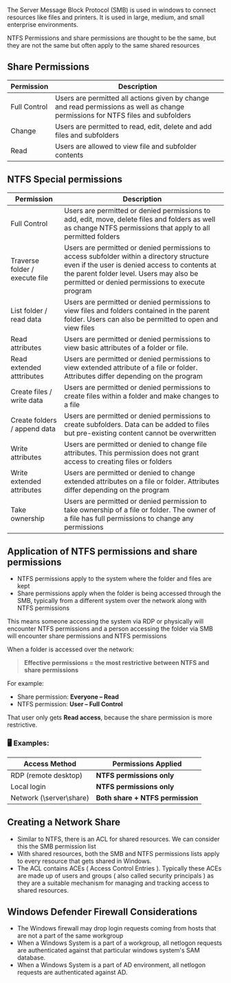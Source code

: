 

The Server Message Block  Protocol (SMB) is used in windows to connect resources like files and printers. It is used in large, medium, and small enterprise environments.


NTFS Permissions and share permissions are thought to be the same, but they are not the same but often apply to the same shared resources




## Share Permissions

| Permission   | Description                                                                                                                      |
| ------------ | -------------------------------------------------------------------------------------------------------------------------------- |
| Full Control | Users are permitted all actions given by change and read permissions as well as change permissions for NTFS files and subfolders |
| Change       | Users are permitted to read, edit, delete and add files and subfolders                                                           |
| Read         | Users are allowed to view file and subfolder contents                                                                            |





## NTFS Special permissions

| Permission                     | Description                                                                                                                                                                                                                               |
| ------------------------------ | ----------------------------------------------------------------------------------------------------------------------------------------------------------------------------------------------------------------------------------------- |
| Full Control                   | Users are permitted or denied permissions to add, edit, move, delete files and folders as well as change NTFS permissions that apply to all permitted folders                                                                             |
| Traverse folder / execute file | Users are permitted or denied permissions to access subfolder within a directory structure even if the user is denied access to contents at the parent folder level. Users may also be permitted or denied permissions to execute program |
| List folder / read data        | Users are permitted or denied permissions to view files and folders contained in the parent folder. Users can also be permitted to open and view files                                                                                    |
| Read attributes                | Users are permitted or denied permissions to view basic attributes of a folder or file.                                                                                                                                                   |
| Read extended atttributes      | Users are permitted or denied permissions to view extended attribute of a file or folder. Attributes differ depending on the program                                                                                                      |
| Create files / write data      | Users are permitted or denied permissions to create files within a folder and make changes to a file                                                                                                                                      |
| Create folders / append data   | Users are permitted or denied permissions to create subfolders. Data can be added to files but pre-existing content cannot be overwritten                                                                                                 |
| Write attributes               | Users are permitted or denied to change file attributes. This permission does not grant access to creating files or folders                                                                                                               |
| Write extended attributes      | Users are permitted or denied to change extended attributes on a file or folder. Attributes differ depending on the program                                                                                                               |
| Take ownership                 | Users are permitted or denied permission to take ownership of a file or folder. The owner of a file has full permissions to change any permissions                                                                                        |




## Application of NTFS permissions and share permissions


- NTFS permissions apply to the system where the folder and files are kept
- Share permissions apply when the folder is being accessed through the SMB, typically from a different system over the network along with NTFS permissions

This means someone accessing the system via RDP or physically will encounter NTFS permissions and a person accessing the folder via SMB will encounter share permissions and NTFS permissions



When a folder is accessed over the network:

  
> **Effective permissions = the most restrictive between NTFS and share permissions**

  
  For example:

- Share permission: **Everyone – Read**
- NTFS permission: **User – Full Control**

 That user only gets **Read access**, because the share permission is more restrictive.




### **🖥️ Examples:**

|**Access Method**|**Permissions Applied**|
|---|---|
|RDP (remote desktop)|**NTFS permissions only**|
|Local login|**NTFS permissions only**|
|Network (\server\share)|**Both share + NTFS permission**|



## Creating a Network Share


- Similar to NTFS, there is an ACL for shared resources. We can consider this the SMB permission list
- With shared resources, both the SMB and NTFS permissions lists apply to every resource that gets shared in Windows.
- The ACL contains ACEs ( Access Control Entries ). Typically these ACEs are made up of users and groups ( also called security principals ) as they are a suitable mechanism for managing and tracking access to shared resources. 






## Windows Defender Firewall Considerations


- The Windows firewall may drop login requests coming from hosts that are not a part of the same workgroup
- When a Windows System is a part of a workgroup, all netlogon requests are authenticated against that particular windows system's SAM database.
- When a Windows System is a part of AD environment, all netlogon requests are authenticated against AD. 